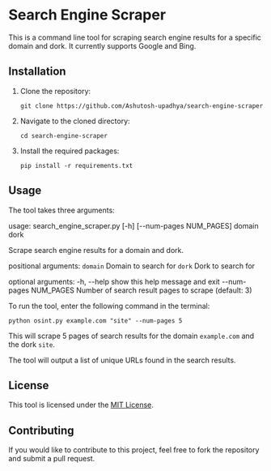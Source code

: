 # Search Engine Scraper

This is a command line tool for scraping search engine results for a specific domain and dork. It currently supports Google and Bing.

## Installation

1. Clone the repository:

    ```
    git clone https://github.com/Ashutosh-upadhya/search-engine-scraper
    ```

2. Navigate to the cloned directory:

    ```
    cd search-engine-scraper
    ```
    
3. Install the required packages:

    ```
    pip install -r requirements.txt
    ```

## Usage

The tool takes three arguments:

usage: search_engine_scraper.py [-h] [--num-pages NUM_PAGES] domain dork

Scrape search engine results for a domain and dork.

positional arguments:
    `domain`  Domain to search for
    `dork`    Dork to search for

optional arguments:
    -h, --help show this help message and exit
    --num-pages NUM_PAGES
    Number of search result pages to scrape (default: 3)


To run the tool, enter the following command in the terminal:

`python osint.py example.com "site" --num-pages 5`


This will scrape 5 pages of search results for the domain `example.com` and the dork `site`.

The tool will output a list of unique URLs found in the search results.

## License

This tool is licensed under the [MIT License](https://github.com/Ashutosh-upadhya/search-engine-scraper/blob/master/LICENSE).

## Contributing

If you would like to contribute to this project, feel free to fork the repository and submit a pull request.
